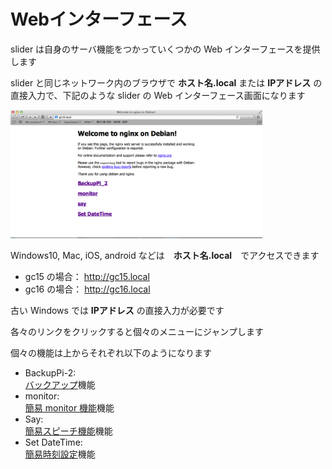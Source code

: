 # Webインターフェース

slider は自身のサーバ機能をつかっていくつかの Web インターフェースを提供します

slider と同じネットワーク内のブラウザで **ホスト名.local** または **IPアドレス** の直接入力で、下記のような slider の Web インターフェース画面になります

<img src="pic/ss.2016-12-29 18.42.41.png" width="80%">

Windows10, Mac, iOS, android などは　**ホスト名.local**　でアクセスできます

- gc15 の場合： http://gc15.local
- gc16 の場合： http://gc16.local

古い Windows では **IPアドレス** の直接入力が必要です

各々のリンクをクリックすると個々のメニューにジャンプします

個々の機能は上からそれぞれ以下のようになります
- BackupPi-2:  
[バックアップ](backup.md)機能
- monitor:  
[簡易 monitor 機能](internal_monitor.md)機能
- Say:  
[簡易スピーチ機能](speech.md)機能
- Set DateTime:  
[簡易時刻設定](setdatetime.md)機能
